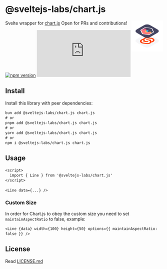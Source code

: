 # @sveltejs-labs/chart.js

<img align="right" width="100" height="100" alt="@sveltejs-labs/chart.js logo" src="https://raw.githubusercontent.com/sveltejs-labs/chart.js/master/static/logo.png">

Svelte wrapper for [chart.js](https://www.chartjs.org/) Open for PRs and contributions!

[![npm version](https://badge.fury.io/js/@sveltejs-labs%2Fchart.js.svg)](https://badge.fury.io/js/@sveltejs-labs%2Fchart.js)
![NPM Version](https://img.shields.io/npm/v/%40sveltejs-labs%2Fchart.js)

## Install

Install this library with peer dependencies:

```shell
bun add @sveltejs-labs/chart.js chart.js
# or
pnpm add @sveltejs-labs/chart.js chart.js
# or
yarn add @sveltejs-labs/chart.js chart.js
# or
npm i @sveltejs-labs/chart.js chart.js
```

## Usage

```svelte
<script>
  import { Line } from '@sveltejs-labs/chart.js'
</script>

<Line data={...} />
```

### Custom Size

In order for Chart.js to obey the custom size you need to set `maintainAspectRatio` to false, example:

```svelte
<Line {data} width={100} height={50} options={{ maintainAspectRatio: false }} />
```

## License

Read [LICENSE.md](LICENSE.md)
